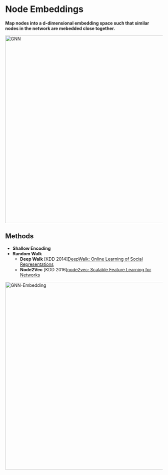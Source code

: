 # Node Embeddings

**Map nodes into a d-dimensional embedding space such that similar nodes in the network are mebedded close together.**

<img src="https://github.com/zixi-liu/Graphical-Neural-Network/blob/main/Img/node-embeddings.png" alt="GNN" width = "600"/>

## Methods

- **Shallow Encoding**
- **Random Walk**
  - **Deep Walk** [KDD 2014][DeepWalk: Online Learning of Social Representations](http://www.perozzi.net/publications/14_kdd_deepwalk.pdf)
  - **Node2Vec** [KDD 2016][node2vec: Scalable Feature Learning for Networks](https://www.kdd.org/kdd2016/papers/files/rfp0218-groverA.pdf)

<img src="https://github.com/zixi-liu/Graphical-Neural-Network/blob/main/Img/node-embedding-encode.PNG" alt="GNN-Embedding" width = "600"/>
